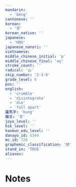 ```yaml
---
mandarin:
  - 'bēng'
cantonese: ''
korean:
  - '붕'
korean_native: ''
japanese:
  - 'HOU'
japanese_nanori: ''
vietnamese:
middle_chinese_initial: 'p'
middle_chinese_final: 'ǝŋ'
stroke_count: ''
radical: '山'
skip_number: '2-3-8'
grade_level: 6
pos: ''
english:
  - 'crumble'
  - 'disintegrate'
  - 'die'
  - 'fall apart'
羅馬字: 'bung'
韓文: '붕'
joyo_level: ''
hsk_level: ''
hanmun_edu_level: ''
danayo_id: 6344
mc_id: 726
graphemic_classification: '朋'
stand_in: 'TRUE'
aliases:
---
```


# Notes
